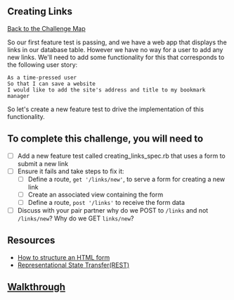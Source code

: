 ## Creating Links

[Back to the Challenge Map](00_challenge_map.md)

So our first feature test is passing, and we have a web app that displays the links in our database table.  However we have no way for a user to add any new links.  We'll need to add some functionality for this that corresponds to the following user story:

```
As a time-pressed user
So that I can save a website
I would like to add the site's address and title to my bookmark manager
```
So let's create a new feature test to drive the implementation of this functionality.

## To complete this challenge, you will need to

- [ ] Add a new feature test called creating_links_spec.rb that uses a form to submit a new link
- [ ] Ensure it fails and take steps to fix it:
  - [ ] Define a route, `get '/links/new'`, to serve a form for creating a new link
  - [ ] Create an associated view containing the form
  - [ ] Define a route, `post '/links'` to receive the form data
- [ ] Discuss with your pair partner why do we POST to `/links` and not `/links/new`? Why do we GET `links/new`?

## Resources

* [How to structure an HTML form](https://developer.mozilla.org/en-US/docs/Web/Guide/HTML/Forms/How_to_structure_an_HTML_form)
* [Representational State Transfer(REST)](https://en.wikipedia.org/wiki/Representational_state_transfer)

## [Walkthrough](walkthroughs/11.md)

